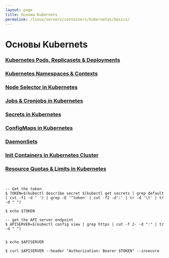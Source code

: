 ```yaml
---
layout: page
title: Основы Kubernets
permalink: /linux/servers/containers/kubernetes/basics/
---
```


# Основы Kubernets

### [Kubernetes Pods, Replicasets & Deployments](/linux/servers/containers/kubernetes/basics/pods-replicasets-deployments/)

### [Kubernetes Namespaces & Contexts](/linux/servers/containers/kubernetes/basics/namespaces-and-contexts/)

### [Node Selector in Kubernetes](/linux/servers/containers/kubernetes/basics/node-selector/)

### [Jobs & Cronjobs in Kubernetes](/linux/servers/containers/kubernetes/basics/jobs-and-cronjobs/)

### [Secrets in Kubernetes](/linux/servers/containers/kubernetes/basics/secrets/)

### [ConfigMaps in Kubernetes](/linux/servers/containers/kubernetes/basics/config-maps/)

### [DaemonSets](/linux/servers/containers/kubernetes/basics/daemon-sets/)

### [Init Containers in Kubernetes Cluster](/linux/servers/containers/kubernetes/basics/init-containers/)

### [Resource Quotas & Limits in Kubernetes](/linux/servers/containers/kubernetes/basics/resource-quotas-and-limits/)

<br/>

    -- Get the token
    $ TOKEN=$(kubectl describe secret $(kubectl get secrets | grep default | cut -f1 -d ' ') | grep -E '^token' | cut -f2 -d':' | tr -d '\t' | tr -d " ")

    $ echo $TOKEN

    -- get the API server endpoint
    $ APISERVER=$(kubectl config view | grep https | cut -f 2- -d ":" | tr -d " ")


    $ echo $APISERVER

    $ curl $APISERVER --header "Authorization: Bearer $TOKEN" --insecure
